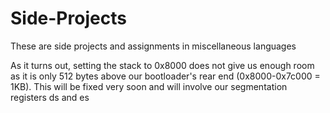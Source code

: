 Side-Projects
=============

These are side projects and assignments in miscellaneous languages

As it turns out, setting the stack to 0x8000 does not give us enough room as it is only 512 bytes above our bootloader's rear end (0x8000-0x7c000 = 1KB). This will be fixed very soon and will involve our segmentation registers ds and es
